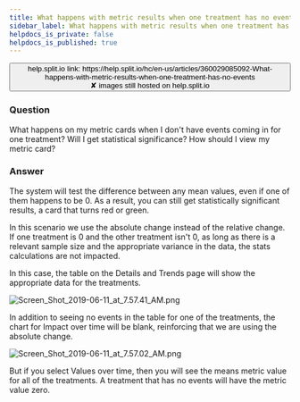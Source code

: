 ```yaml
---
title: What happens with metric results when one treatment has no events?
sidebar_label: What happens with metric results when one treatment has no events?
helpdocs_is_private: false
helpdocs_is_published: true
---
```


<p>
  <button style={{borderRadius:'8px', border:'1px', fontFamily:'Courier New', fontWeight:'800', textAlign:'left'}}> help.split.io link: https://help.split.io/hc/en-us/articles/360029085092-What-happens-with-metric-results-when-one-treatment-has-no-events <br /> ✘ images still hosted on help.split.io </button>
</p>

### Question

<p>
  What happens on my metric cards when I don't have events coming in for one treatment?
  Will I get statistical significance? How should I view my metric card?
</p>

### Answer

<p>
  The system will test the difference between any mean values, even if one of them happens to be 0. As a result, you can still get statistically significant results, a card that turns red or green.
</p>
<p>
  In this scenario we use the absolute change instead of the relative change. If
  one treatment is 0 and the other treatment isn't 0, as long as there is a relevant
  sample size and the appropriate variance in the data, the stats calculations
  are not impacted.
</p>
<p>
  In this case, the table on the Details and Trends page will show the appropriate
  data for the treatments.
</p>
<p>
  <img src="https://help.split.io/hc/article_attachments/360030689551/Screen_Shot_2019-06-11_at_7.57.41_AM.png" alt="Screen_Shot_2019-06-11_at_7.57.41_AM.png" />
</p>
<p>
  In addition to seeing no events in the table for one of the treatments, the chart
  for Impact over time will be blank, reinforcing that we are using the absolute
  change.
</p>
<p>
  <img src="https://help.split.io/hc/article_attachments/360030722232/Screen_Shot_2019-06-11_at_7.57.02_AM.png" alt="Screen_Shot_2019-06-11_at_7.57.02_AM.png" />
</p>
<p>
  But if you select Values over time, then you will see the means metric value
  for all of the treatments. A treatment that has no events will have the metric
  value zero.
</p>